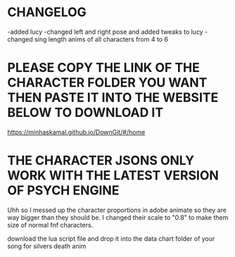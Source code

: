 # CHANGELOG
-added lucy
-changed left and right pose and added tweaks to lucy
-changed sing length anims of all characters from 4 to 6

#  PLEASE COPY THE LINK OF THE CHARACTER FOLDER YOU WANT THEN PASTE IT INTO THE WEBSITE BELOW TO DOWNLOAD IT 

https://minhaskamal.github.io/DownGit/#/home

#  THE CHARACTER JSONS ONLY WORK WITH THE LATEST VERSION OF PSYCH ENGINE

Uhh so I messed up the character proportions in adobe animate so they are way bigger than they should be. I changed their scale to "0.8" to make them size of normal fnf characters.

download the lua script file and drop it into the data chart folder of your song for silvers death anim




